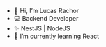 - 👋 Hi, I’m Lucas Rachor
- 💻 Backend Developer
- ✨ NestJS | NodeJS
- 🌱 I’m currently learning React

<!---
LucasRachor/LucasRachor is a ✨ special ✨ repository because its `README.md` (this file) appears on your GitHub profile.
You can click the Preview link to take a look at your changes.
--->
